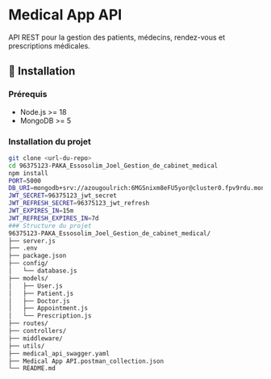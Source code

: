 # Medical App API

API REST pour la gestion des patients, médecins, rendez-vous et prescriptions médicales.

## 📌 Installation

### Prérequis
- Node.js >= 18
- MongoDB >= 5

### Installation du projet
```bash
git clone <url-du-repo>
cd 96375123-PAKA_Essosolim_Joel_Gestion_de_cabinet_medical
npm install
PORT=5000
DB_URI=mongodb+srv://azougoulrich:6MGSnixm8eFU5yor@cluster0.fpv9rdu.mongodb.net/evaluation_finale?retryWrites=true&w=majority&appName=Cluster0
JWT_SECRET=96375123_jwt_secret
JWT_REFRESH_SECRET=96375123_jwt_refresh
JWT_EXPIRES_IN=15m
JWT_REFRESH_EXPIRES_IN=7d
### Structure du projet
96375123-PAKA_Essosolim_Joel_Gestion_de_cabinet_medical/
├── server.js
├── .env
├── package.json
├── config/
│   └── database.js
├── models/
│   ├── User.js
│   ├── Patient.js
│   ├── Doctor.js
│   ├── Appointment.js
│   └── Prescription.js
├── routes/
├── controllers/
├── middleware/
├── utils/
├── medical_api_swagger.yaml
├── Medical App API.postman_collection.json
└── README.md

